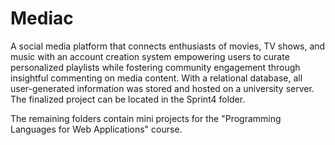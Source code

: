# Mediac
A social media platform that connects enthusiasts of movies, TV shows, and music with an account creation system empowering users to curate personalized playlists while fostering community engagement through insightful commenting on media content. With a relational database, all user-generated information was stored and hosted on a university server. The finalized project can be located in the Sprint4 folder.

The remaining folders contain mini projects for the "Programming Languages for Web Applications" course.
